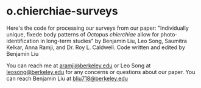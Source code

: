# o.chierchiae-surveys
Here's the code for processing our surveys from our paper: "Individually unique, fixede body patterns of *Octopus chierchiae* allow for photo-identification in long-term studies" by Benjamin Liu, Leo Song, Saumitra Kelkar, Anna Ramji, and Dr. Roy L. Caldwell. Code written and edited by Benjamin Liu 

You can reach me at <aramji@berkeley.edu> or Leo Song at <leosong@berkeley.edu> for any concerns or questions about our paper. 
You can reach Benjamin Liu at <bliu718@berkeley.edu>

